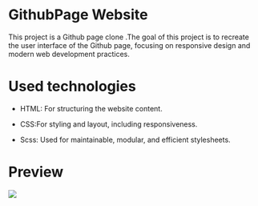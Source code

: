 # GithubPage Website
This project is a Github page clone .The goal of this project is to recreate the user interface of the Github page, focusing on responsive design and modern web development practices.

# Used technologies
- HTML: For structuring the website content.

- CSS:For styling and layout, including responsiveness.

- Scss: Used for maintainable, modular, and efficient stylesheets.

# Preview
![](/İmage/pp.png)


